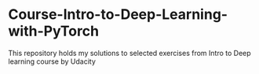 # Course-Intro-to-Deep-Learning-with-PyTorch
This repository holds my solutions to selected exercises from Intro to Deep learning course by Udacity 
